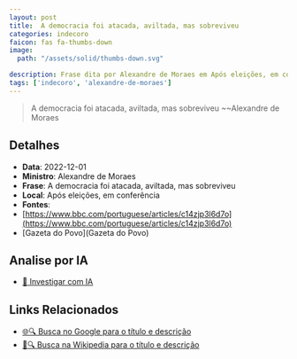 ```yaml
---
layout: post
title:  A democracia foi atacada, aviltada, mas sobreviveu
categories: indecoro
faicon: fas fa-thumbs-down
image:
  path: "/assets/solid/thumbs-down.svg"

description: Frase dita por Alexandre de Moraes em Após eleições, em conferência
tags: ['indecoro', 'alexandre-de-moraes']
---
```


> A democracia foi atacada, aviltada, mas sobreviveu
> ~~Alexandre de Moraes

## Detalhes
- **Data**: 2022-12-01
- **Ministro**: Alexandre de Moraes
- **Frase**: A democracia foi atacada, aviltada, mas sobreviveu
- **Local**: Após eleições, em conferência
- **Fontes**:
- [https://www.bbc.com/portuguese/articles/c14zjp3l6d7o](https://www.bbc.com/portuguese/articles/c14zjp3l6d7o)
- [Gazeta do Povo](Gazeta do Povo)

## Analise por IA
- [🤖 Investigar com IA](https://www.perplexity.ai/search?q=%22Alexandre%20de%20Moraes%22%2BA%20democracia%20foi%20atacada%2C%20aviltada%2C%20mas%20sobreviveu%2BAp%C3%B3s%20elei%C3%A7%C3%B5es%2C%20em%20confer%C3%AAncia)

## Links Relacionados
- [🌐🔍 Busca no Google para o título e descrição](https://www.google.com/search?q=%22Alexandre%20de%20Moraes%22%2BA%20democracia%20foi%20atacada%2C%20aviltada%2C%20mas%20sobreviveu%2BAp%C3%B3s%20elei%C3%A7%C3%B5es%2C%20em%20confer%C3%AAncia)
- [📖🔍 Busca na Wikipedia para o título e descrição](https://pt.wikipedia.org/w/index.php?search=%22Alexandre%20de%20Moraes%22%2BA%20democracia%20foi%20atacada%2C%20aviltada%2C%20mas%20sobreviveu%2BAp%C3%B3s%20elei%C3%A7%C3%B5es%2C%20em%20confer%C3%AAncia)

